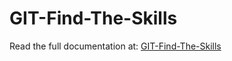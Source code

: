 # GIT-Find-The-Skills
Read the full documentation at: [GIT-Find-The-Skills](https://github.com/Tkd-Alex/Report-Latex/blob/master/git_find_the_skills/relazione.pdf)
